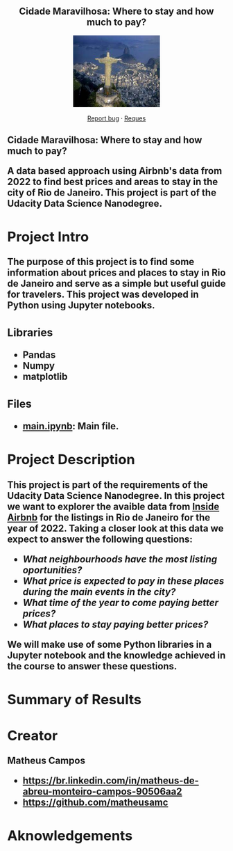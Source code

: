 
<h2 align="center">Cidade Maravilhosa: Where to stay and how much to pay?</h2>

<p align="center">
  <img src="https://github.com/matheusamc/udacity_datascience_nanodegree_blogpost/blob/main/baixados.jpg" alt="Rio de Janeiro" width="200" height="165">
</p>

<p align="center">
  <a href="https://github.com/twbs/bootstrap/issues/new?assignees=-&labels=bug&template=bug_report.yml">Report bug</a>
  ·
  <a href="https://github.com/twbs/bootstrap/issues/new?assignees=&labels=feature&template=feature_request.yml">Reques</a>
</p>


<h2>Cidade Maravilhosa: Where to stay and how much to pay?<h/2>

A data based approach using Airbnb's data from 2022 to find best prices and areas to stay in the city of Rio de Janeiro. This project is part of the Udacity Data Science Nanodegree. 

## Project Intro

The purpose of this project is to find some information about prices and places to stay in Rio de Janeiro and serve as a simple but useful guide for travelers. This project was developed in Python using Jupyter notebooks.

### Libraries
* Pandas
* Numpy
* matplotlib
  
### Files
* <a href = "">main.ipynb</a><span>: Main file.</span>

## Project Description
This project is part of the requirements of the Udacity Data Science Nanodegree. In this project we want to explorer the avaible data from <a href="http://insideairbnb.com/rio-de-janeiro/">Inside Airbnb</a> for the listings in Rio de Janeiro for the year of 2022. Taking a closer look at this data we expect to answer the following questions:

* <i>What neighbourhoods have the most listing oportunities?</i>
* <i>What price is expected to pay in these places during the main events in the city?</i>
* <i>What time of the year to come paying better prices?</i>
* <i>What places to stay paying better prices?</i>

We will make use of some Python libraries in a Jupyter notebook and the knowledge achieved in the course to answer these questions.

## Summary of Results

## Creator

**Matheus Campos**

- <https://br.linkedin.com/in/matheus-de-abreu-monteiro-campos-90506aa2>
- <https://github.com/matheusamc>

## Aknowledgements
